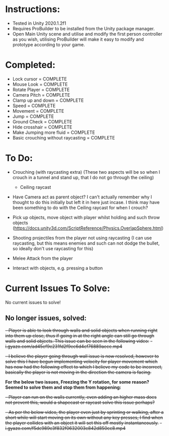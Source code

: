 # Instructions:

- Tested in Unity 2020.1.2f1
- Requires ProBuilder to be installed from the Unity package manager.
- Open Main Unity scene and utilise and modify the first person controller as you wish, utilising ProBuilder will make it easy to modify and prototype according to your game.


# Completed:

- Lock cursor = COMPLETE
- Mouse Look = COMPLETE
- Rotate Player = COMPLETE
- Camera Pitch = COMPLETE
- Clamp up and down = COMPLETE
- Speed = COMPLETE
- Movement = COMPLETE
- Jump = COMPLETE
- Ground Check = COMPLETE
- Hide crosshair = COMPLETE
- Make Jumping more fluid = COMPLETE
- Basic crouching without raycasting = COMPLETE


# To Do:

- Crouching (with raycasting extra) (These two aspects will be so when I crouch in a tunnel and stand up, that I do not go through the ceiling)
	- Ceiling raycast
- Have Camera act as parent object? I can't actually remember why I thought to do this initially but left it in here just incase. I think may have been something to do with the Ceiling raycast for when I crouch?
- Pick up objects, move object with player whilst holding and such throw objects (https://docs.unity3d.com/ScriptReference/Physics.OverlapSphere.html)
- Shooting projectiles from the player not using raycasting (I can use raycasting, but this means enemies and such can not dodge the bullet, so ideally don't use raycasting for this)

- Melee Attack from the player
- Interact with objects, e.g. pressing a button


# Current Issues To Solve:

No current issues to solve!

## No longer issues, solved:

~~- Player is able to look through walls and solid objects when running right into them up close, thus if going in at the right angle can still go through walls and solid objects. This issue can be seen in the following video:~~
	~~- i.gyazo.com/ad45ef9e231fd2f9ec6d4cf76889aece.mp4~~

~~- I believe the player going through wall issue is now resolved, however to solve this I have begun implementing velocity for player movement which has now had the following effect to which I believe my code to be incorrect, basically the player is not moving in the direction the camera is facing.~~

**For the below two issues, Freezing the Y rotation, for some reason? Seemed to solve them and stop them from happening:**

~~- Player can run on the walls currently, even adding an higher mass does not prevent this, would a shapecast or raycast solve this issue perhaps?~~

~~- As per the below video, the player even just by sprinting or walking, after a short while will start moving on its own without any key presses, I find  when the player collides with an object it will set this off mostly instantaneously.~~
	~~- i.gyazo.com/f5dc989e3f832f0632003e842d850cc8.mp4~~